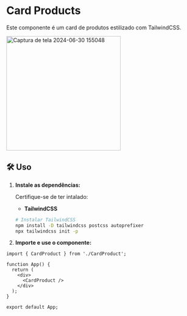 # Card Products

Este componente é um card de produtos estilizado com TailwindCSS.

<img src="https://github.com/williandeitosi/MyComponents/assets/104787632/059bf93d-4cca-4f77-b434-6a3c5f9222de" alt="Captura de tela 2024-06-30 155048" width="300">

## 🛠️ Uso

1. **Instale as dependências:**

   Certifique-se de ter intalado:

   - **TailwindCSS**

   ```bash
   # Instalar TailwindCSS
   npm install -D tailwindcss postcss autoprefixer
   npx tailwindcss init -p

   ```

2. **Importe e use o componente:**

```tsx
import { CardProduct } from './CardProduct';

function App() {
  return (
    <div>
      <CardProduct />
    </div>
  );
}

export default App;
```
